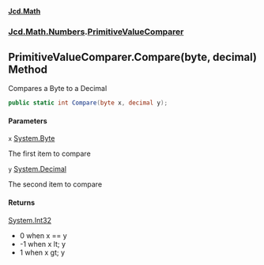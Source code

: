 #### [Jcd.Math](index.md 'index')
### [Jcd.Math.Numbers](Jcd.Math.Numbers.md 'Jcd.Math.Numbers').[PrimitiveValueComparer](Jcd.Math.Numbers.PrimitiveValueComparer.md 'Jcd.Math.Numbers.PrimitiveValueComparer')

## PrimitiveValueComparer.Compare(byte, decimal) Method

Compares a Byte to a Decimal

```csharp
public static int Compare(byte x, decimal y);
```
#### Parameters

<a name='Jcd.Math.Numbers.PrimitiveValueComparer.Compare(byte,decimal).x'></a>

`x` [System.Byte](https://docs.microsoft.com/en-us/dotnet/api/System.Byte 'System.Byte')

The first item to compare

<a name='Jcd.Math.Numbers.PrimitiveValueComparer.Compare(byte,decimal).y'></a>

`y` [System.Decimal](https://docs.microsoft.com/en-us/dotnet/api/System.Decimal 'System.Decimal')

The second item to compare

#### Returns
[System.Int32](https://docs.microsoft.com/en-us/dotnet/api/System.Int32 'System.Int32')  
*  0 when x == y  
* -1 when x lt; y  
*  1 when x gt; y